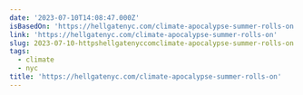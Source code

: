 ```yaml
---
date: '2023-07-10T14:08:47.000Z'
isBasedOn: 'https://hellgatenyc.com/climate-apocalypse-summer-rolls-on'
link: 'https://hellgatenyc.com/climate-apocalypse-summer-rolls-on'
slug: 2023-07-10-httpshellgatenyccomclimate-apocalypse-summer-rolls-on
tags:
  - climate
  - nyc
title: 'https://hellgatenyc.com/climate-apocalypse-summer-rolls-on'
---
```


